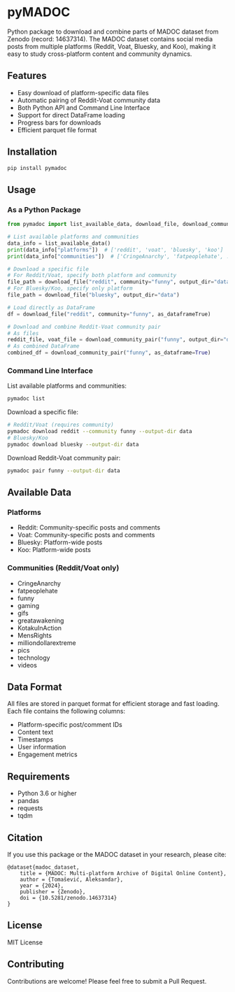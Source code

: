 # pyMADOC

Python package to download and combine parts of MADOC dataset from Zenodo (record: 14637314). The MADOC dataset contains social media posts from multiple platforms (Reddit, Voat, Bluesky, and Koo), making it easy to study cross-platform content and community dynamics.

## Features

- Easy download of platform-specific data files
- Automatic pairing of Reddit-Voat community data
- Both Python API and Command Line Interface
- Support for direct DataFrame loading
- Progress bars for downloads
- Efficient parquet file format

## Installation

```bash
pip install pymadoc
```

## Usage

### As a Python Package

```python
from pymadoc import list_available_data, download_file, download_community_pair

# List available platforms and communities
data_info = list_available_data()
print(data_info["platforms"])  # ['reddit', 'voat', 'bluesky', 'koo']
print(data_info["communities"])  # ['CringeAnarchy', 'fatpeoplehate', ...]

# Download a specific file
# For Reddit/Voat, specify both platform and community
file_path = download_file("reddit", community="funny", output_dir="data")
# For Bluesky/Koo, specify only platform
file_path = download_file("bluesky", output_dir="data")

# Load directly as DataFrame
df = download_file("reddit", community="funny", as_dataframeTrue)

# Download and combine Reddit-Voat community pair
# As files
reddit_file, voat_file = download_community_pair("funny", output_dir="data")
# As combined DataFrame
combined_df = download_community_pair("funny", as_dataframe=True)
```

### Command Line Interface

List available platforms and communities:
```bash
pymadoc list
```

Download a specific file:
```bash
# Reddit/Voat (requires community)
pymadoc download reddit --community funny --output-dir data
# Bluesky/Koo
pymadoc download bluesky --output-dir data
```

Download Reddit-Voat community pair:
```bash
pymadoc pair funny --output-dir data
```

## Available Data

### Platforms
- Reddit: Community-specific posts and comments
- Voat: Community-specific posts and comments
- Bluesky: Platform-wide posts
- Koo: Platform-wide posts

### Communities (Reddit/Voat only)
- CringeAnarchy
- fatpeoplehate
- funny
- gaming
- gifs
- greatawakening
- KotakuInAction
- MensRights
- milliondollarextreme
- pics
- technology
- videos

## Data Format

All files are stored in parquet format for efficient storage and fast loading. Each file contains the following columns:
- Platform-specific post/comment IDs
- Content text
- Timestamps
- User information
- Engagement metrics

## Requirements

- Python 3.6 or higher
- pandas
- requests
- tqdm

## Citation

If you use this package or the MADOC dataset in your research, please cite:
```
@dataset{madoc_dataset,
    title = {MADOC: Multi-platform Archive of Digital Online Content},
    author = {Tomašević, Aleksandar},
    year = {2024},
    publisher = {Zenodo},
    doi = {10.5281/zenodo.14637314}
}
```

## License

MIT License

## Contributing

Contributions are welcome! Please feel free to submit a Pull Request.
